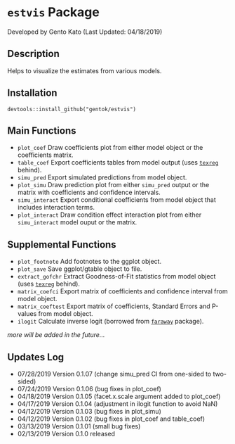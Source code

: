 # <code>estvis</code> Package
Developed by Gento Kato (Last Updated: 04/18/2019) 

## Description

Helps to visualize the estimates from various models.

## Installation

<code>devtools::install_github("gentok/estvis")</code>

## Main Functions

* <code>plot_coef</code> Draw coefficients plot from either model object or the coefficients matrix.
* <code>table_coef</code> Export coefficients tables from model output (uses <code>[texreg](https://cran.r-project.org/web/packages/texreg/index.html)</code> behind).
* <code>simu_pred</code> Export simulated predictions from model object.
* <code>plot_simu</code> Draw prediction plot from either <code>simu_pred</code> output or the matrix with coefficients and confidence intervals.
* <code>simu_interact</code> Export conditional coefficients from model object that includes interaction terms.
* <code>plot_interact</code> Draw condition effect interaction plot from either <code>simu_interact</code> model ouput or the matrix.

## Supplemental Functions

* <code>plot_footnote</code> Add footnotes to the ggplot object.
* <code>plot_save</code> Save ggplot/gtable object to file.
* <code>extract_gofchr</code> Extract Goodness-of-Fit statistics from model object (uses <code>[texreg](https://cran.r-project.org/web/packages/texreg/index.html)</code> behind).
* <code>matrix_coefci</code> Export matrix of coefficients and confidence interval from model object.
* <code>matrix_coeftest</code> Export matrix of coefficients, Standard Errors and P-values from model object.
* <code>ilogit</code> Calculate inverse logit (borrowed from <code>[faraway](https://cran.r-project.org/web/packages/faraway/index.html)</code> package).

*more will be added in the future...*

## Updates Log

* 07/28/2019 Version 0.1.07 (change simu_pred CI from one-sided to two-sided)
* 07/24/2019 Version 0.1.06 (bug fixes in plot_coef)
* 04/18/2019 Version 0.1.05 (facet.x.scale argument added to plot_coef)
* 04/17/2019 Version 0.1.04 (adjustment in ilogit function to avoid NaN)
* 04/12/2019 Version 0.1.03 (bug fixes in plot_simu)
* 04/12/2019 Version 0.1.02 (bug fixes in plot_coef and table_coef)
* 03/13/2019 Version 0.1.01 (small bug fixes)
* 02/13/2019 Version 0.1.0 released
